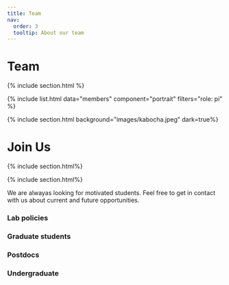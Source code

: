 ```yaml
---
title: Team
nav:
  order: 3
  tooltip: About our team
---
```


# <i class="fas fa-users"></i>Team

{% include section.html %}

{%
  include list.html
  data="members"
  component="portrait"
  filters="role: pi"
%}

{% include section.html background="images/kabocha.jpeg" dark=true%}

# Join Us 
{% include section.html%}

{% include section.html%}

We are alwayas looking for motivated students. Feel free to get in contact with us about current and future opportunities.

### Lab policies


### Graduate students


### Postdocs

### Undergraduate

